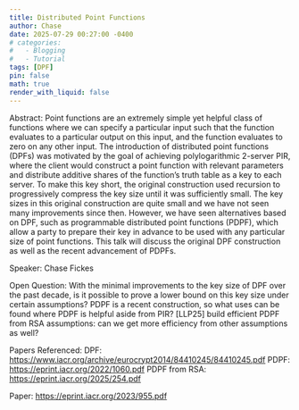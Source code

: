 ```yaml
---
title: Distributed Point Functions
author: Chase
date: 2025-07-29 00:27:00 -0400
# categories:
#   - Blogging
#   - Tutorial
tags: [DPF]
pin: false
math: true
render_with_liquid: false
---
```


Abstract: Point functions are an extremely simple yet helpful class of functions where we can specify a particular input such that the function evaluates to a particular output on this input, and the function evaluates to zero on any other input. The introduction of distributed point functions (DPFs) was motivated by the goal of achieving polylogarithmic 2-server PIR, where the client would construct a point function with relevant parameters and distribute additive shares of the function’s truth table as a key to each server. To make this key short, the original construction used recursion to progressively compress the key size until it was sufficiently small. The key sizes in this original construction are quite small and we have not seen many improvements since then. However, we have seen alternatives based on DPF, such as programmable distributed point functions (PDPF), which allow a party to prepare their key in advance to be used with any particular size of point functions. This talk will discuss the original DPF construction as well as the recent advancement of PDPFs.

Speaker: Chase Fickes

Open Question:
With the minimal improvements to the key size of DPF over the past decade, is it possible to prove a lower bound on this key size under certain assumptions?
PDPF is a recent construction, so what uses can be found where PDPF is helpful aside from PIR?
[LLP25] build efficient PDPF from RSA assumptions: can we get more efficiency from other assumptions as well?

Papers Referenced:
DPF: https://www.iacr.org/archive/eurocrypt2014/84410245/84410245.pdf 
PDPF: https://eprint.iacr.org/2022/1060.pdf 
PDPF from RSA: https://eprint.iacr.org/2025/254.pdf 



Paper: https://eprint.iacr.org/2023/955.pdf 
